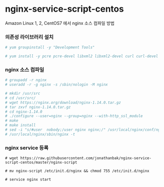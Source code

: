 # nginx-service-script-centos


Amazon Linux 1, 2, CentOS7 에서 nginx 소스 컴파일 방법

### 의존성 라이브러리 설치

```bash
# yum groupinstall -y "Development Tools"

# yum install -y pcre pcre-devel libxml2 libxml2-devel curl curl-devel openssl openssl-devel

```

### nginx 소스 컴파일
```bash
# groupadd -r nginx
# useradd -r -g nginx -s /sbin/nologin -M nginx

# mkdir /usr/src
# cd /usr/src/
# wget https://nginx.org/download/nginx-1.14.0.tar.gz
# tar zxvf nginx-1.14.0.tar.gz
# cd nginx-1.14.0
# ./configure --user=nginx --group=nginx --with-http_ssl_module
# make
# make install
# sed -i "s/#user  nobody;/user nginx nginx;/" /usr/local/nginx/conf/nginx.conf
# /usr/local/nginx/sbin/nginx -t

```

### nginx service 등록
```
# wget https://raw.githubusercontent.com/jonathanbak/nginx-service-script-centos/master/nginx-script

# mv nginx-script /etc/init.d/nginx && chmod 755 /etc/init.d/nginx

# service nginx start
```
 